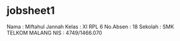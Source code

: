 # jobsheet1
<p>
Nama : Miftahul Jannah 
Kelas : XI RPL 6
No.Absen : 18 
Sekolah : SMK TELKOM MALANG 
NIS : 4749/1466.070
</p>
